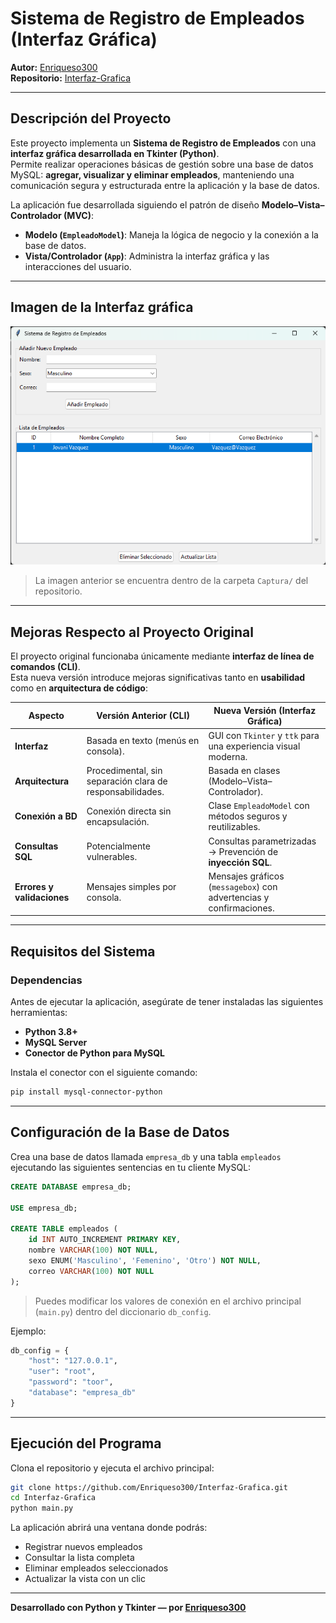 # Sistema de Registro de Empleados (Interfaz Gráfica)

**Autor:** [Enriqueso300](https://github.com/Enriqueso300)  
**Repositorio:** [Interfaz-Grafica](https://github.com/Enriqueso300/Interfaz-Grafica)

---

##  Descripción del Proyecto

Este proyecto implementa un **Sistema de Registro de Empleados** con una **interfaz gráfica desarrollada en Tkinter (Python)**.  
Permite realizar operaciones básicas de gestión sobre una base de datos MySQL: **agregar, visualizar y eliminar empleados**, manteniendo una comunicación segura y estructurada entre la aplicación y la base de datos.

La aplicación fue desarrollada siguiendo el patrón de diseño **Modelo–Vista–Controlador (MVC)**:
- **Modelo (`EmpleadoModel`)**: Maneja la lógica de negocio y la conexión a la base de datos.
- **Vista/Controlador (`App`)**: Administra la interfaz gráfica y las interacciones del usuario.

---

##  Imagen de la Interfaz gráfica

![Captura de la Aplicación](Captura/interfaz.png)

> La imagen anterior se encuentra dentro de la carpeta `Captura/` del repositorio.

---

##  Mejoras Respecto al Proyecto Original

El proyecto original funcionaba únicamente mediante **interfaz de línea de comandos (CLI)**.  
Esta nueva versión introduce mejoras significativas tanto en **usabilidad** como en **arquitectura de código**:

| Aspecto | Versión Anterior (CLI) | Nueva Versión (Interfaz Gráfica) |
|----------|------------------------|----------------------------------|
| **Interfaz** | Basada en texto (menús en consola). | GUI con `Tkinter` y `ttk` para una experiencia visual moderna. |
| **Arquitectura** | Procedimental, sin separación clara de responsabilidades. | Basada en clases (Modelo–Vista–Controlador). |
| **Conexión a BD** | Conexión directa sin encapsulación. | Clase `EmpleadoModel` con métodos seguros y reutilizables. |
| **Consultas SQL** | Potencialmente vulnerables. | Consultas parametrizadas → Prevención de **inyección SQL**. |
| **Errores y validaciones** | Mensajes simples por consola. | Mensajes gráficos (`messagebox`) con advertencias y confirmaciones. |


---

##  Requisitos del Sistema

###  Dependencias

Antes de ejecutar la aplicación, asegúrate de tener instaladas las siguientes herramientas:

- **Python 3.8+**
- **MySQL Server**
- **Conector de Python para MySQL**
  
Instala el conector con el siguiente comando:

```bash
pip install mysql-connector-python
```

---

##  Configuración de la Base de Datos

Crea una base de datos llamada `empresa_db` y una tabla `empleados` ejecutando las siguientes sentencias en tu cliente MySQL:

```sql
CREATE DATABASE empresa_db;

USE empresa_db;

CREATE TABLE empleados (
    id INT AUTO_INCREMENT PRIMARY KEY,
    nombre VARCHAR(100) NOT NULL,
    sexo ENUM('Masculino', 'Femenino', 'Otro') NOT NULL,
    correo VARCHAR(100) NOT NULL
);
```

> Puedes modificar los valores de conexión en el archivo principal (`main.py`) dentro del diccionario `db_config`.

Ejemplo:
```python
db_config = {
    "host": "127.0.0.1",
    "user": "root",
    "password": "toor",
    "database": "empresa_db"
}
```

---

##  Ejecución del Programa

Clona el repositorio y ejecuta el archivo principal:

```bash
git clone https://github.com/Enriqueso300/Interfaz-Grafica.git
cd Interfaz-Grafica
python main.py
```

La aplicación abrirá una ventana donde podrás:
- Registrar nuevos empleados  
- Consultar la lista completa  
- Eliminar empleados seleccionados  
- Actualizar la vista con un clic  

---



 





**Desarrollado con Python y Tkinter — por [Enriqueso300](https://github.com/Enriqueso300)**

